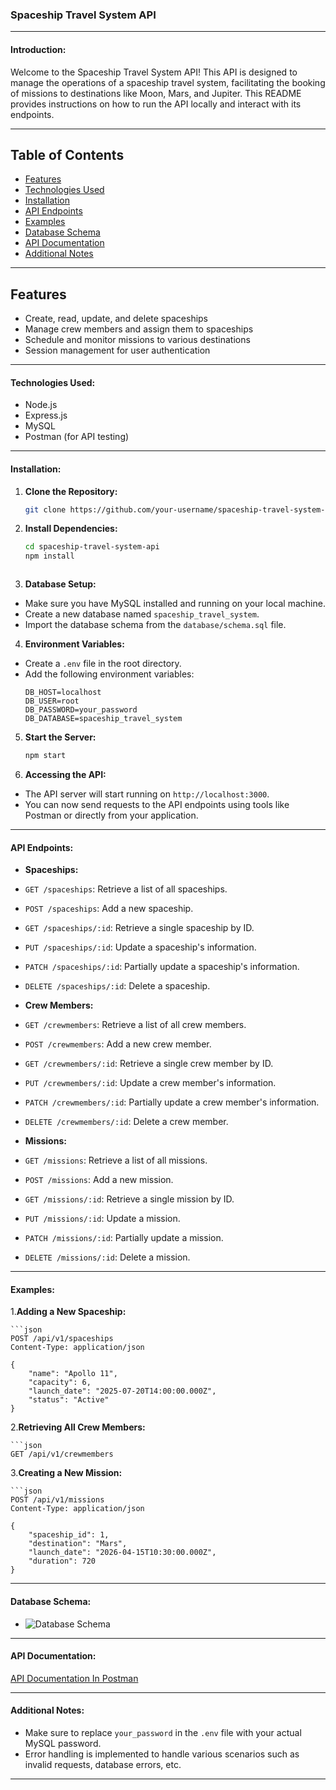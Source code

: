 ### Spaceship Travel System API

---

#### Introduction:
Welcome to the Spaceship Travel System API! This API is designed to manage the operations of a spaceship travel system, facilitating the booking of missions to destinations like Moon, Mars, and Jupiter. This README provides instructions on how to run the API locally and interact with its endpoints.

---
## Table of Contents

- [Features](#features)
- [Technologies Used](#technologies-used)
- [Installation](#installation)
- [API Endpoints](#api-endpoints)
- [Examples](#examples)
- [Database Schema](#database-schema)
- [API Documentation](#api-documentation)
- [Additional Notes](#additional-notes)
  
---
## Features

- Create, read, update, and delete spaceships
- Manage crew members and assign them to spaceships
- Schedule and monitor missions to various destinations
- Session management for user authentication
---

#### Technologies Used:
- Node.js
- Express.js
- MySQL
- Postman (for API testing)

---

#### Installation:

1. **Clone the Repository:**

      ```bash
      git clone https://github.com/your-username/spaceship-travel-system-api.git


2. **Install Dependencies:**

    ```bash
    cd spaceship-travel-system-api
    npm install



3. **Database Setup:**
- Make sure you have MySQL installed and running on your local machine.
- Create a new database named `spaceship_travel_system`.
- Import the database schema from the `database/schema.sql` file.

4. **Environment Variables:**
- Create a `.env` file in the root directory.
- Add the following environment variables:
  ```
  DB_HOST=localhost
  DB_USER=root
  DB_PASSWORD=your_password
  DB_DATABASE=spaceship_travel_system
  ```

5. **Start the Server:**
   ```bash
   npm start


6. **Accessing the API:**
- The API server will start running on `http://localhost:3000`.
- You can now send requests to the API endpoints using tools like Postman or directly from your application.

---

#### API Endpoints:
- **Spaceships:**
- `GET /spaceships`: Retrieve a list of all spaceships.
- `POST /spaceships`: Add a new spaceship.
- `GET /spaceships/:id`: Retrieve a single spaceship by ID.
- `PUT /spaceships/:id`: Update a spaceship's information.
- `PATCH /spaceships/:id`: Partially update a spaceship's information.
- `DELETE /spaceships/:id`: Delete a spaceship.

- **Crew Members:**
- `GET /crewmembers`: Retrieve a list of all crew members.
- `POST /crewmembers`: Add a new crew member.
- `GET /crewmembers/:id`: Retrieve a single crew member by ID.
- `PUT /crewmembers/:id`: Update a crew member's information.
- `PATCH /crewmembers/:id`: Partially update a crew member's information.
- `DELETE /crewmembers/:id`: Delete a crew member.

- **Missions:**
- `GET /missions`: Retrieve a list of all missions.
- `POST /missions`: Add a new mission.
- `GET /missions/:id`: Retrieve a single mission by ID.
- `PUT /missions/:id`: Update a mission.
- `PATCH /missions/:id`: Partially update a mission.
- `DELETE /missions/:id`: Delete a mission.

---
#### Examples:
1.**Adding a New Spaceship:**

    ```json
    POST /api/v1/spaceships
    Content-Type: application/json

    {
        "name": "Apollo 11",
        "capacity": 6,
        "launch_date": "2025-07-20T14:00:00.000Z",
        "status": "Active"
    }


2.**Retrieving All Crew Members:**

    ```json
    GET /api/v1/crewmembers


3.**Creating a New Mission:**
    
    ```json
    POST /api/v1/missions
    Content-Type: application/json

    {
        "spaceship_id": 1,
        "destination": "Mars",
        "launch_date": "2026-04-15T10:30:00.000Z",
        "duration": 720
    }


---
#### Database Schema:
- ![Database Schema](path_to_your_database_schema_image)

---
#### API Documentation:
[API Documentation In Postman](https://speeding-capsule-4673.postman.co/workspace/spaceship-travel-system~8b5586ca-b582-48c0-a707-acfd90349d90/collection/29726783-6d90a496-bb16-4fdf-97b8-52a69c88d179?action=share&creator=29726783)


---

#### Additional Notes:
- Make sure to replace `your_password` in the `.env` file with your actual MySQL password.
- Error handling is implemented to handle various scenarios such as invalid requests, database errors, etc.




---

